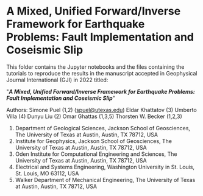# A Mixed, Unified Forward/Inverse Framework for Earthquake Problems: Fault Implementation and Coseismic Slip

This folder contains the Jupyter notebooks and the files containing the tutorials to reproduce the results in the manuscript accepted in Geophysical Journal International (GJI) in 2022 titled:
 
"***A Mixed, Unified Forward/Inverse Framework for Earthquake Problems: Fault Implementation and Coseismic Slip***"

Authors:
Simone Puel (1,2) (spuel@utexas.edu)
Eldar Khattatov (3)
Umberto Villa (4)
Dunyu Liu (2)
Omar Ghattas (1,3,5)
Thorsten W. Becker (1,2,3)

1) Department of Geological Sciences, Jackson School of Geosciences, The University of Texas at Austin, Austin, TX 78712, USA 
2) Institute for Geophysics, Jackson School of Geosciences, The University of Texas at Austin, Austin, TX 78712, USA 
3) Oden Institute for Computational Engineering and Sciences, The University of Texas at Austin, Austin, TX 78712, USA 
4) Electrical and Systems Engineering, Washington University in St. Louis, St. Louis, MO 63112, USA 
5) Walker Department of Mechanical Engineering, The University of Texas at Austin, Austin, TX 78712, USA
